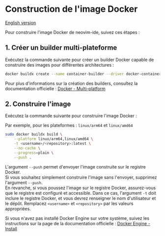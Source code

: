 # Construction de l'image Docker

[English version](DOCKER_BUILD.md)

Pour construire l'image Docker de neovim-ide, suivez ces étapes :

## 1. Créer un builder multi-plateforme

Exécutez la commande suivante pour créer un builder Docker capable de construire des images pour différentes architectures :

```bash
docker buildx create --name container-builder --driver docker-container --use --bootstrap
```

Pour plus d'informations sur la création des builders, consultez la documentation officielle : [Docker - Multi-platform](https://docs.docker.com/build/building/multi-platform/)

## 2. Construire l'image

Exécutez la commande suivante pour construire l'image Docker :

Par exemple, pour les plateformes : `linux/arm64` et `linux/amd64`
```bash
sudo docker buildx build \
    --platform linux/arm64,linux/amd64 \
    -t <username>/<repository>:latest \
    --no-cache \
    --progress=plain \
    --push .
```
L'argument `--push` permet d'envoyer l'image construite sur le registre Docker.  
Si vous souhaitez simplement construire l'image sans l'envoyer, supprimez l'argument `--push`.  
En revanche, si vous poussez l'image sur le registre Docker, assurez-vous que le registre est configuré et accessible. Dans ce cas, l'argument `-t` doit inclure le registre Docker, et vous devrez renseigner le nom d'utilisateur et le dépôt. Remplacez `<username>` et `<repository>` par les valeurs appropriées.

Si vous n'avez pas installé Docker Engine sur votre système, suivez les instructions sur la page de la documentation officielle : [Docker Engine - Install](https://docs.docker.com/engine/install/)
